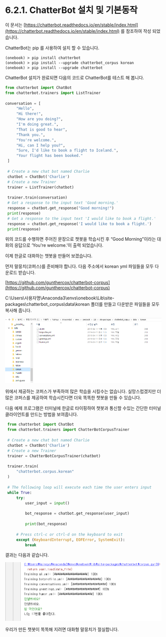 # 6.2.1. 	ChatterBot 설치 및 기본동작

이 문서는 [https://chatterbot.readthedocs.io/en/stable/index.html](https://chatterbot.readthedocs.io/en/stable/index.html) 를 참조하여 작성 되었습니다.

ChatterBot는 pip 를 사용하여 설치 할 수 있습니다.

```text
(onebook) > pip install chatterbot
(onebook) > pip install --upgrade chatterbot_corpus korean
(onebook) > pip install --upgrade chatterbot
```

ChatterBot 설치가 완료되면 다음의 코드로 ChatterBot를 테스트 해 봅니다.

```python
from chatterbot import ChatBot
from chatterbot.trainers import ListTrainer

conversation = [
     "Hello",
     "Hi there!",
     "How are you doing?",
     "I'm doing great.",
     "That is good to hear",
     "Thank you.",
     "You're welcome.",
     "Hi, can I help you?",
     "Sure, I'd like to book a flight to Iceland.",
     "Your flight has been booked."
 ]

 # Create a new chat bot named Charlie
 chatbot = ChatBot('Charlie')
 # Create a new Trainer
 trainer = ListTrainer(chatbot)

 trainer.train(conversation)
 # Get a response to the input text 'Good morning.'
 response = chatbot.get_response("Good morning!")
 print(response)
 # Get a response to the input text 'I would like to book a flight.'
 response = chatbot.get_response('I would like to book a flight.')
 print(response)
```

위의 코드를 수행하면 주어진 문장으로 챗봇을 학습시킨 후 “Good Morning”이라는 대화의 응답으로 ‘You're welcome.’이 출력 되었습니다.

이제 한글로 대화하는 챗봇을 만들어 보겠습니다.

먼저 말뭉치\(코퍼스\)를 준비해야 합니다. 다음 주소에서 korean yml 파일들을 모두 다운로드 받습니다.

[https://github.com/gunthercox/chatterbot-corpus](https://github.com/gunthercox/chatterbot-corpus)

C:\Users\사용자명\Anaconda3\envs\onebook\Lib\site-packages\chatterbot\_corpus\data\korean 폴더를 만들고 다운받은 파일들을 모두 복사해 줍니다.

![](../../.gitbook/assets/6201.png)

위에서 제공하는 코퍼스가 부족하여 많은 학습을 시킬수는 없습니다. 실망스럽겠지만 더 많은 코퍼스를 제공하여 학습시킨다면 더욱 똑똑한 챗봇을 만들 수 있습니다.

다음 예제 프로그램은 터미널에 한글로 타이핑하여 챗봇과 통신할 수있는 간단한 터미널 클라이언트를 만드는 방법을 보여줍니다.

```python
 from chatterbot import ChatBot
 from chatterbot.trainers import ChatterBotCorpusTrainer

 # Create a new chat bot named Charlie
 chatbot = ChatBot('Charlie')
 # Create a new Trainer
 trainer = ChatterBotCorpusTrainer(chatbot)

 trainer.train(
     "chatterbot.corpus.korean"
 )

 # The following loop will execute each time the user enters input
 while True:
     try:
         user_input = input()

         bot_response = chatbot.get_response(user_input)

         print(bot_response)

     # Press ctrl-c or ctrl-d on the keyboard to exit
     except (KeyboardInterrupt, EOFError, SystemExit):
         break
```

결과는 다음과 같습니다.

![](../../.gitbook/assets/6202.png)

우리가 만든 챗봇이 똑똑해 지려면 대화형 말뭉치가 절실합니다.



